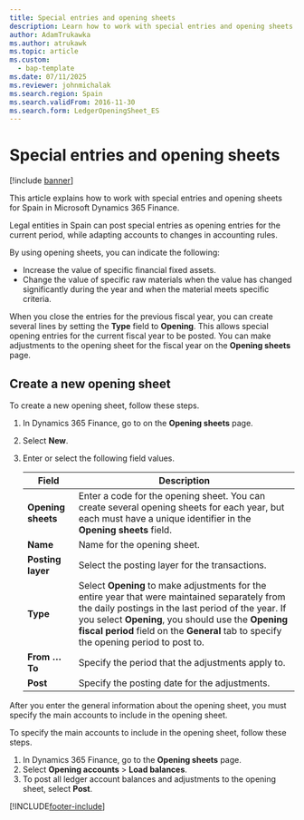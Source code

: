 ```yaml
---
title: Special entries and opening sheets
description: Learn how to work with special entries and opening sheets for Spain in Microsoft Dynamics 365 Finance.
author: AdamTrukawka
ms.author: atrukawk
ms.topic: article
ms.custom: 
  - bap-template
ms.date: 07/11/2025
ms.reviewer: johnmichalak
ms.search.region: Spain
ms.search.validFrom: 2016-11-30
ms.search.form: LedgerOpeningSheet_ES
---
```


# Special entries and opening sheets

[!include [banner](../../includes/banner.md)]

This article explains how to work with special entries and opening sheets for Spain in Microsoft Dynamics 365 Finance.

Legal entities in Spain can post special entries as opening entries for the current period, while adapting accounts to changes in accounting rules.

By using opening sheets, you can indicate the following:
- Increase the value of specific financial fixed assets.
- Change the value of specific raw materials when the value has changed significantly during the year and when the material meets specific criteria.

When you close the entries for the previous fiscal year, you can create several lines by setting the **Type** field to **Opening**. This allows special opening entries for the current fiscal year to be posted. You can make adjustments to the opening sheet for the fiscal year on the **Opening sheets** page.

## Create a new opening sheet

To create a new opening sheet, follow these steps. 

1. In Dynamics 365 Finance, go to  on the **Opening sheets** page.
1. Select **New**.
1. Enter or select the following field values.

    |  Field           |  Description |
    |--------------------|----------------------------------|
    | **Opening sheets** | Enter a code for the opening sheet. You can create several opening sheets for each year, but each must have a unique identifier in the **Opening sheets** field.             |
    | **Name**           | Name for the opening sheet.        |
    | **Posting layer**  | Select the posting layer for the transactions.        |
    | **Type**           | Select **Opening** to make adjustments for the entire year that were maintained separately from the daily postings in the last period of the year. If you select **Opening**, you should use the **Opening fiscal period** field on the **General** tab to specify the opening period to post to. |
    | **From … To**      | Specify the period that the adjustments apply to.         |
    | **Post**           | Specify the posting date for the adjustments.         |

After you enter the general information about the opening sheet, you must specify the main accounts to include in the opening sheet.

To specify the main accounts to include in the opening sheet, follow these steps.

1. In Dynamics 365 Finance, go to the **Opening sheets** page.
1. Select **Opening accounts** \> **Load balances**.
1. To post all ledger account balances and adjustments to the opening sheet, select **Post**.





[!INCLUDE[footer-include](../../../includes/footer-banner.md)]
